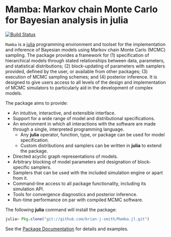 # Mamba: Markov chain Monte Carlo for Bayesian analysis in julia

[![Build Status](https://travis-ci.org/brian-j-smith/Mamba.jl.svg?branch=master)](https://travis-ci.org/brian-j-smith/Mamba.jl)

`Mamba` is a [julia](http://julialang.org/) programming environment and toolset for the implementation and inference of Bayesian models using Markov chain Monte Carlo (MCMC) sampling.  The package provides a framework for (1) specification of hierarchical models through stated relationships between data, parameters, and statistical distributions; (2) block-updating of parameters with samplers provided, defined by the user, or available from other packages; (3) execution of MCMC sampling schemes; and (4) posterior inference.  It is designed to give users access to all levels of the design and implementation of MCMC simulators to particularly aid in the development of complex models.

The package aims to provide:

* An intuitive, interactive, and extensible interface.
* Support for a wide range of model and distributional specifications.
* An environment in which all interactions with the software are made through a single, interpreted programming language.
	* Any **julia** operator, function, type, or package can be used for model specification.
	* Custom distributions and samplers can be written in **julia** to extend the package.
* Directed acyclic graph representations of models.
* Arbitrary blocking of model parameters and designation of block-specific samplers.
* Samplers that can be used with the included simulation engine or apart from it.
* Command-line access to all package functionality, including its simulation API.
* Tools for convergence diagnostics and posterior inference.
* Run-time performance on par with compiled MCMC software.

The following **julia** command will install the package:

```julia
julia> Pkg.clone("git://github.com/brian-j-smith/Mamba.jl.git")
```

See the [Package Documentation](http://mambajl.readthedocs.org/en/latest/) for details and examples.
